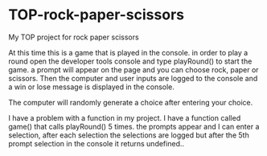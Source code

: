 # TOP-rock-paper-scissors

My TOP project for rock paper scissors

At this time this is a game that is played in the console. in order to play a round open the developer tools console and type
playRound() to start the game. a prompt will appear on the page and you can choose rock, paper or scissors. Then the computer and user inputs are logged to the console and a win or lose message is displayed in the console.

The computer will randomly generate a choice after entering your choice.

I have a problem with a function in my project. I have a function
called game() that calls playRound() 5 times. the prompts appear and I can enter a selection, after each selection the selections are logged but after the 5th prompt selection in the console it returns undefined..
